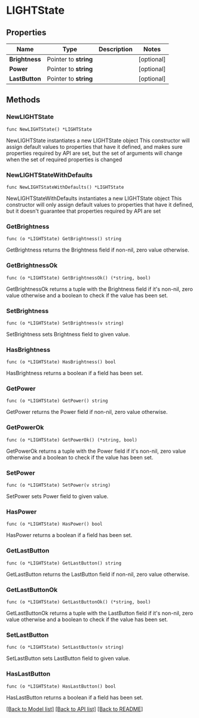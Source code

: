 # LIGHTState

## Properties

Name | Type | Description | Notes
------------ | ------------- | ------------- | -------------
**Brightness** | Pointer to **string** |  | [optional] 
**Power** | Pointer to **string** |  | [optional] 
**LastButton** | Pointer to **string** |  | [optional] 

## Methods

### NewLIGHTState

`func NewLIGHTState() *LIGHTState`

NewLIGHTState instantiates a new LIGHTState object
This constructor will assign default values to properties that have it defined,
and makes sure properties required by API are set, but the set of arguments
will change when the set of required properties is changed

### NewLIGHTStateWithDefaults

`func NewLIGHTStateWithDefaults() *LIGHTState`

NewLIGHTStateWithDefaults instantiates a new LIGHTState object
This constructor will only assign default values to properties that have it defined,
but it doesn't guarantee that properties required by API are set

### GetBrightness

`func (o *LIGHTState) GetBrightness() string`

GetBrightness returns the Brightness field if non-nil, zero value otherwise.

### GetBrightnessOk

`func (o *LIGHTState) GetBrightnessOk() (*string, bool)`

GetBrightnessOk returns a tuple with the Brightness field if it's non-nil, zero value otherwise
and a boolean to check if the value has been set.

### SetBrightness

`func (o *LIGHTState) SetBrightness(v string)`

SetBrightness sets Brightness field to given value.

### HasBrightness

`func (o *LIGHTState) HasBrightness() bool`

HasBrightness returns a boolean if a field has been set.

### GetPower

`func (o *LIGHTState) GetPower() string`

GetPower returns the Power field if non-nil, zero value otherwise.

### GetPowerOk

`func (o *LIGHTState) GetPowerOk() (*string, bool)`

GetPowerOk returns a tuple with the Power field if it's non-nil, zero value otherwise
and a boolean to check if the value has been set.

### SetPower

`func (o *LIGHTState) SetPower(v string)`

SetPower sets Power field to given value.

### HasPower

`func (o *LIGHTState) HasPower() bool`

HasPower returns a boolean if a field has been set.

### GetLastButton

`func (o *LIGHTState) GetLastButton() string`

GetLastButton returns the LastButton field if non-nil, zero value otherwise.

### GetLastButtonOk

`func (o *LIGHTState) GetLastButtonOk() (*string, bool)`

GetLastButtonOk returns a tuple with the LastButton field if it's non-nil, zero value otherwise
and a boolean to check if the value has been set.

### SetLastButton

`func (o *LIGHTState) SetLastButton(v string)`

SetLastButton sets LastButton field to given value.

### HasLastButton

`func (o *LIGHTState) HasLastButton() bool`

HasLastButton returns a boolean if a field has been set.


[[Back to Model list]](../README.md#documentation-for-models) [[Back to API list]](../README.md#documentation-for-api-endpoints) [[Back to README]](../README.md)


